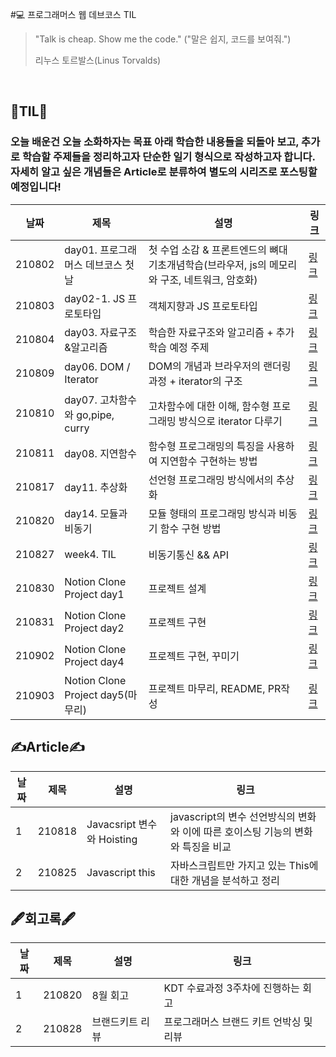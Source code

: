 #💻 프로그래머스 웹 데브코스 TIL

> "Talk is cheap. Show me the code."
> ("말은 쉽지, 코드를 보여줘.")
>
> 리누스 토르발스(Linus Torvalds)

<br/>

## 📝TIL📝

### 오늘 배운건 오늘 소화하자는 목표 아래 학습한 내용들을 되돌아 보고, 추가로 학습할 주제들을 정리하고자 단순한 일기 형식으로 작성하고자 합니다. 자세히 알고 싶은 개념들은 Article로 분류하여 별도의 시리즈로 포스팅할 예정입니다!

| 날짜   | 제목                               | 설명                                                                                          | 링크                                                                                                                                                          |
| ------ | ---------------------------------- | --------------------------------------------------------------------------------------------- | ------------------------------------------------------------------------------------------------------------------------------------------------------------- |
| 210802 | day01. 프로그래머스 데브코스 첫 날 | 첫 수업 소감 & 프론트엔드의 뼈대 기초개념학습(브라우저, js의 메모리와 구조, 네트워크, 암호화) | [링크](https://velog.io/@rlacksals96/TIL-01.-%ED%94%84%EB%A1%9C%EA%B7%B8%EB%9E%98%EB%A8%B8%EC%8A%A4-%EB%8D%B0%EB%B8%8C%EC%BD%94%EC%8A%A4-%EC%B2%AB-%EB%82%A0) |
| 210803 | day02-1. JS 프로토타입             | 객체지향과 JS 프로토타입                                                                      | [링크](https://velog.io/@rlacksals96/TIL-day02-1.-JS-%ED%94%84%EB%A1%9C%ED%86%A0%ED%83%80%EC%9E%85)                                                           |
| 210804 | day03. 자료구조&알고리즘           | 학습한 자료구조와 알고리즘 + 추가학습 예정 주제                                               | [링크](https://velog.io/@rlacksals96/TIL-day03.-%EC%9E%90%EB%A3%8C%EA%B5%AC%EC%A1%B0%EC%95%8C%EA%B3%A0%EB%A6%AC%EC%A6%98)                                     |
| 210809 | day06. DOM / Iterator              | DOM의 개념과 브라우저의 랜더링 과정 + iterator의 구조                                         | [링크](https://velog.io/@rlacksals96/TIL-day06.-DOM-Iterator)                                                                                                 |
| 210810 | day07. 고차함수와 go,pipe, curry   | 고차함수에 대한 이해, 함수형 프로그래밍 방식으로 iterator 다루기                              | [링크](https://velog.io/@rlacksals96/TIL-07.-%EA%B3%A0%EC%B0%A8%ED%95%A8%EC%88%98%EC%99%80-gopipecurry)                                                       |
| 210811 | day08. 지연함수                    | 함수형 프로그래밍의 특징을 사용하여 지연함수 구현하는 방법                                    | [링크](https://velog.io/@rlacksals96/TIL-day08-10)                                                                                                            |
| 210817 | day11. 추상화                      | 선언형 프로그래밍 방식에서의 추상화                                                           | [링크](https://velog.io/@rlacksals96/TIL-day-11.-%EC%84%A0%EC%96%B8%EC%A0%81-%ED%94%84%EB%A1%9C%EA%B7%B8%EB%9E%98%EB%B0%8D%EA%B3%BC-JS)                       |
| 210820 | day14. 모듈과 비동기               | 모듈 형태의 프로그래밍 방식과 비동기 함수 구현 방법                                           | [링크](https://velog.io/@rlacksals96/TIL-day14.-%EB%AA%A8%EB%93%88%EA%B3%BC-%EB%B9%84%EB%8F%99%EA%B8%B0)                                                      |
| 210827 | week4. TIL                         | 비동기통신 && API                                                                             | [링크](https://velog.io/@rlacksals96/TIL-week-4)                                                                                                              |
|210830|Notion Clone Project day1| 프로젝트 설계|[링크](https://velog.io/@rlacksals96/TIL-Notion-Clone-Project-1%EC%9D%BC%EC%B0%A8)|
|210831|Notion Clone Project day2| 프로젝트 구현|[링크](https://velog.io/@rlacksals96/TIL-Notion-Clone-Project-2%EC%9D%BC%EC%B0%A8)|
|210902|Notion Clone Project day4| 프로젝트 구현, 꾸미기|[링크](https://velog.io/@rlacksals96/TIL-Notion-Clone-Project-4%EC%9D%BC%EC%B0%A8)|
|210903|Notion Clone Project day5(마무리)| 프로젝트 마무리, README, PR작성|[링크](https://velog.io/@rlacksals96/TIL-Notion-Clone-Project-5%EC%9D%BC%EC%B0%A8)|


## ✍Article✍
| 날짜 | 제목 | 설명 | 링크|
|--|---|---|---|
|1|210818|Javacsript 변수와 Hoisting|javascript의 변수 선언방식의 변화와 이에 따른 호이스팅 기능의 변화와 특징을 비교|[링크](https://velog.io/@rlacksals96/Article-Javascript-%EB%B3%80%EC%88%98%EC%99%80-Hoisting)|
|2|210825|Javascript this| 자바스크립트만 가지고 있는 This에 대한 개념을 분석하고 정리|[링크](https://velog.io/@rlacksals96/CS-Javascript-This)

## 🖋회고록🖋

| 날짜 | 제목 | 설명 | 링크|
|--|---|---|---|
|1|210820|8월 회고|KDT 수료과정 3주차에 진행하는 회고|[링크](https://velog.io/@rlacksals96/8%EC%9B%94-%ED%9A%8C%EA%B3%A0)|
|2|210828| 브랜드키트 리뷰|프로그래머스 브랜드 키트 언박싱 및 리뷰|[링크](https://velog.io/@rlacksals96/%EB%A6%AC%EB%B7%B0-%ED%94%84%EB%A1%9C%EA%B7%B8%EB%9E%98%EB%A8%B8%EC%8A%A4-%ED%82%A4%ED%8A%B8)
